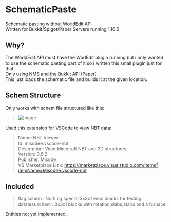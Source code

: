 # SchematicPaste
 Schematic pasting without WorldEdit API  
 Written for Bukkit/Spigot/Paper Servers running 1.16.5
 
 ## Why?
 The WorldEdit API must have the WorlEdit plugin running but i only wanted to use the schematic pasting part of it so i written this small plugin just for that.  
 Only using NMS and the Bukkit API (Paper)  
 This just loads the schematic file and builds it at the given location.  

## Schem Structure
Only works with schem file structured like this:
>![image](https://user-images.githubusercontent.com/68199765/138777776-e7e7a3b8-ba11-418b-9bd3-942399509f70.png) 
   
Used this extension for VSCode to view NBT data:  
  
>Name: NBT Viewer  
>Id: misodee.vscode-nbt  
>Description: View Minecraft NBT and 3D structures  
>Version: 0.6.2  
>Publisher: Misode  
>VS Marketplace Link: https://marketplace.visualstudio.com/items?itemName=Misodee.vscode-nbt  


## Included
> flag.schem : Nothing special 3x3x1 wool blocks for testing.  
> datatest.schem : 3x3x1 blocks with rotation,slabs,stairs and a furnace  

Entities not yet implemented.
